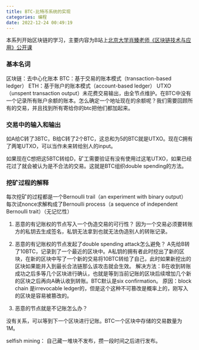 ```yaml
---
title: BTC-比特币系统的实现
categories: 编程
date: 2022-12-24 00:49:19
---
```


本系列开始区块链的学习，主要内容为B站上[北京大学肖臻老师《区块链技术与应用》公开课](https://www.bilibili.com/video/BV1Vt411X7JF?p=1&vd_source=22653c02dfbe0c9c7bb4a200eb87fe4e)

### 基本名词
区块链：去中心化账本
BTC：基于交易的账本模式（transaction-based ledger）
ETH：基于账户的账本模式（account-based ledger）
UTXO（unspent transaction output）未花费交易输出，由全节点维护。在BTC中没有一个记录所有账户余额的账本。怎么确定一个地址现在的余额呢？我们需要回顾所有的交易，并且找到所有寄给你的btc把他们都加起来。

### 交易中的输入和输出
如A给C转了3BTC，B给C转了2个BTC，这总和为5的BTC就是UTXO。现在C拥有了两笔UTXO，可以当作未来转给别人的input。

如果现在C想把这5BTC转给D，矿工需要验证有没有使用过这笔UTXO，如果已经花过了就会被认为是不合法的交易。这就是BTC组织double spending的方法。


### 挖矿过程的解释

每次挖矿的过程都是一个Bernoulli trail（an experiment with binary output）
每次试nonce求解构成了Bernoulli process（a sequence of independent Bernoulli trait）（无记忆性）

1. 恶意的有记账权的节点写入一个伪造交易的可行性？
因为一个交易必须要转账方的私钥去生成签名，私钥无法拿到也就无法伪造别人的转账记录。

2. 恶意的有记账权的节点发起了double spending attack怎么避免？
A先给B转了10BTC，记录到了一个最近的区块中。A私钥的拥有者此时挖出了新的区块，在新的区块中写了一个新的交易将10BTC转给了自己，此时如果新挖出的区块如果能并入到最长合法链那么该攻击就会生效。
解决方法：B在收到转账成功之后多等几个区块进行确认，也就是等到当前记账的区块后续增加几个新的区块之后再向A确认收到转账。BTC默认是six confirmation。
原因：block chain 是irrevocable ledger的，但是这个这种不可篡改是概率上的，刚写入的区块是容易被篡改的。

3. 恶意的节点就是不记账怎么办？

没有关系，可以等到下一个区块进行记账。BTC一个区块中存储的交易数量为1M。

selfish mining： 自己藏一堆块不发布，攒一段时间之后进行发布。

